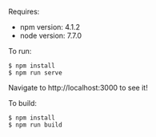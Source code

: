 Requires:
* npm version: 4.1.2
* node version: 7.7.0

To run:
```
$ npm install
$ npm run serve
```
Navigate to http://localhost:3000 to see it!

To build:
```
$ npm install
$ npm run build
```